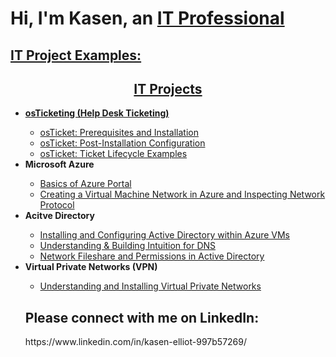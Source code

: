 <h1>Hi, I'm Kasen, an <a href="(https://www.linkedin.com/in/kasen-elliot-997b57269/)">IT Professional</h1> 

<h2> IT Project Examples:</h2>


<!-- IT Projects -->

<h2 align = "center">IT Projects</h2>

<ul>
<li><b>osTicketing (Help Desk Ticketing)</b></li>
  <ul>
  <li><a href = "https://github.com/Kasen-Elliot/osticket-prereqs-">osTicket: Prerequisites and Installation</a></li>
  <li><a href = "https://github.com/Kasen-Elliot/post-install-config-">osTicket: Post-Installation Configuration</a></li>
  <li><a href = "https://github.com/Kasen-Elliot/osticket-prereqs-">osTicket: Ticket Lifecycle Examples</a></li>
  </ul>
  
<li><b>Microsoft Azure</b></li>
  <ul>
  <li><a href = "https://github.com/Kasen-Elliot/azure-portal-">Basics of Azure Portal</a></li>
  <li><a href = "https://github.com/Kasen-Elliot/vm-network">Creating a Virtual Machine Network in Azure and Inspecting Network Protocol</a></li>
  </ul>

<li><b>Acitve Directory</b></li>
  <ul>
  <li><a href = "https://github.com/Kasen-Elliot/active-directory-">Installing and Configuring Active Directory within Azure VMs</a></li>
  <li><a href = "https://github.com/Kasen-Elliot/dns-">Understanding & Building Intuition for DNS</a></li>
  <li><a href = "https://github.com/Kasen-Elliot/network-fileshare-">Network Fileshare and Permissions in Active Directory</a></li>
  </ul>

<li><b>Virtual Private Networks (VPN)</b></li>
<ul>
  <li><a href = "https://github.com/Kasen-Elliot/vpn-">Understanding and Installing Virtual Private Networks</a></li>
</ul>


  <h2>Please connect with me on LinkedIn:</h2>
      https://www.linkedin.com/in/kasen-elliot-997b57269/
